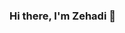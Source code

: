 ### Hi there, I'm Zehadi 👋



<!--
**zehadialam/zehadialam** is a ✨ _special_ ✨ repository because its `README.md` (this file) appears on your GitHub profile.

Here are some ideas to get you started:

- 🔭 I’m currently working on ...
- 🌱 Learning Swift and 
- 👯 Always looking to collaborate
- 💬 Ask me about 
- 📫 Connect with me on 
- ⚡ Fun fact: ...
-->
